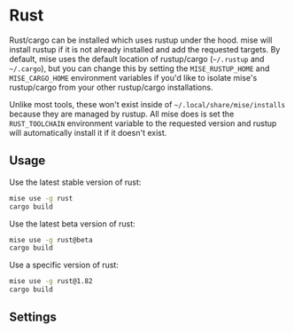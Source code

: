 # Rust

Rust/cargo can be installed which uses rustup under the hood. mise will install rustup if it is not
already installed and add the requested targets. By default, mise uses the default location of rustup/cargo
(`~/.rustup` and `~/.cargo`), but you can change this by setting the `MISE_RUSTUP_HOME` and `MISE_CARGO_HOME`
environment variables if you'd like to isolate mise's rustup/cargo from your other rustup/cargo installations.

Unlike most tools, these won't exist inside of `~/.local/share/mise/installs` because they are managed by rustup.
All mise does is set the `RUST_TOOLCHAIN` environment variable to the requested version and rustup will
automatically install it if it doesn't exist.

## Usage

Use the latest stable version of rust:

```sh
mise use -g rust
cargo build
```

Use the latest beta version of rust:

```sh
mise use -g rust@beta
cargo build
```

Use a specific version of rust:

```sh
mise use -g rust@1.82
cargo build
```

## Settings

<script setup>
import Settings from '/components/settings.vue';
</script>
<Settings child="rust" :level="3" />

